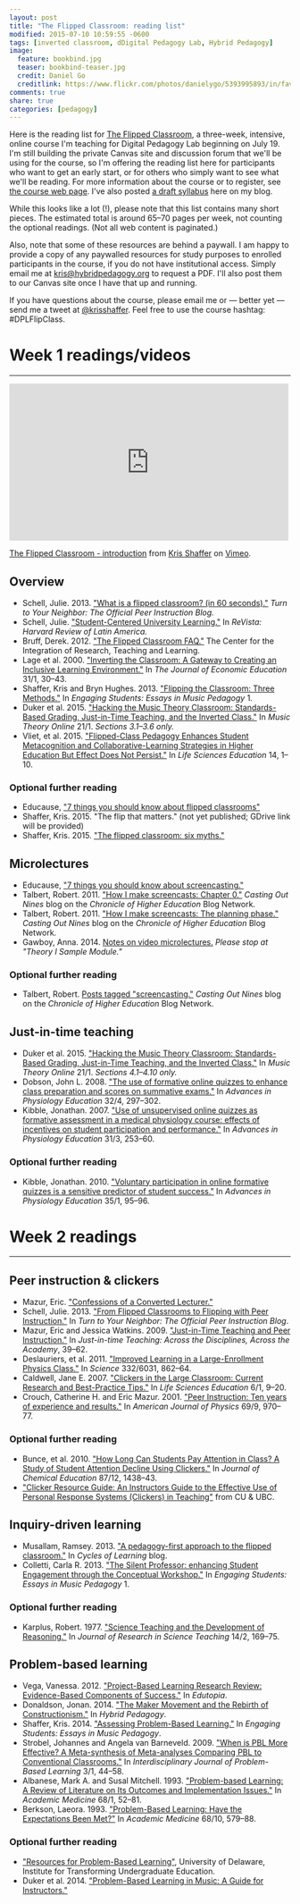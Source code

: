 ```yaml
---
layout: post
title: "The Flipped Classroom: reading list"
modified: 2015-07-10 10:59:55 -0600
tags: [inverted classroom, dDigital Pedagogy Lab, Hybrid Pedagogy]
image:
  feature: bookbind.jpg
  teaser: bookbind-teaser.jpg
  credit: Daniel Go
  creditlink: https://www.flickr.com/photos/danielygo/5393995893/in/faves-131104016@N08/
comments: true
share: true
categories: [pedagogy]
---
```


Here is the reading list for [The Flipped Classroom](http://www.digitalpedagogylab.com/blog/course/the-flipped-classroom/), a three-week, intensive, online course I'm teaching for Digital Pedagogy Lab beginning on July 19. I'm still building the private Canvas site and discussion forum that we'll be using for the course, so I'm offering the reading list here for participants who want to get an early start, or for others who simply want to see what we'll be reading. For more information about the course or to register, see [the course web page](http://www.digitalpedagogylab.com/blog/course/the-flipped-classroom/). I've also posted [a draft syllabus](http://kris.shaffermusic.com/2015/06/syllabus-for-the-flipped-classroom-at-hybrid-pedagogy-courses/) here on my blog.

While this looks like a lot (!), please note that this list contains many short pieces. The estimated total is around 65–70 pages per week, not counting the optional readings. (Not all web content is paginated.)

Also, note that some of these resources are behind a paywall. I am happy to provide a copy of any paywalled resources for study purposes to enrolled participants in the course, if you do not have institutional access. Simply email me at [kris@hybridpedagogy.org](mailto:kris@hybridpedagogy.org) to request a PDF. I'll also post them to our Canvas site once I have that up and running.

If you have questions about the course, please email me or — better yet — send me a tweet at [@krisshaffer](http://twitter.com/krisshaffer). Feel free to use the course hashtag: #DPLFlipClass.

# Week 1 readings/videos
<hr/>

<iframe src="https://player.vimeo.com/video/133381238" width="500" height="281" frameborder="0" webkitallowfullscreen mozallowfullscreen allowfullscreen></iframe> <p><a href="https://vimeo.com/133381238">The Flipped Classroom - introduction</a> from <a href="https://vimeo.com/user11692346">Kris Shaffer</a> on <a href="https://vimeo.com">Vimeo</a>.</p>

## Overview

- Schell, Julie. 2013. ["What is a flipped classroom? (in 60 seconds)."](http://blog.peerinstruction.net/2013/04/22/what-is-a-flipped-classroom-in-60-seconds/) *Turn to Your Neighbor: The Official Peer Instruction Blog.*  
- Schell, Julie. ["Student-Centered University Learning."](http://revista.drclas.harvard.edu/book/student-centered-university-learning) In *ReVista: Harvard Review of Latin America.*  
- Bruff, Derek. 2012. ["The Flipped Classroom FAQ."](http://www.cirtl.net/node/7788) The Center for the Integration of Research, Teaching and Learning.  
- Lage et al. 2000. ["Inverting the Classroom: A Gateway to Creating an Inclusive Learning Environment."](http://www.jstor.org/stable/1183338) In *The Journal of Economic Education* 31/1, 30–43.  
- Shaffer, Kris and Bryn Hughes. 2013. ["Flipping the Classroom: Three Methods."](http://flipcamp.org/engagingstudents/shafferintro.html) In *Engaging Students: Essays in Music Pedagogy* 1.  
- Duker et al. 2015. ["Hacking the Music Theory Classroom: Standards-Based Grading, Just-in-Time Teaching, and the Inverted Class."](http://www.mtosmt.org/issues/mto.15.21.1/mto.15.21.1.duker_gawboy_hughes_shaffer.html) In *Music Theory Online* 21/1. *Sections 3.1–3.6 only.*  
- Vliet, et al. 2015. ["Flipped-Class Pedagogy Enhances Student Metacognition and Collaborative-Learning Strategies in Higher Education But Effect Does Not Persist."](http://www.lifescied.org/content/14/3/ar26.full) In *Life Sciences Education* 14, 1–10.

### Optional further reading

- Educause, ["7 things you should know about flipped classrooms"](https://net.educause.edu/ir/library/pdf/eli7081.pdf)  
- Shaffer, Kris. 2015. "The flip that matters." (not yet published; GDrive link will be provided)  
- Shaffer, Kris. 2015. ["The flipped classroom: six myths."](http://kris.shaffermusic.com/2015/07/the-flipped-classroom-six-myths/)  

## Microlectures

- Educause, ["7 things you should know about screencasting."](https://net.educause.edu/ir/library/pdf/ELI7012.pdf)  
- Talbert, Robert. 2011. ["How I make screencasts: Chapter 0."](http://chronicle.com/blognetwork/castingoutnines/2011/02/28/how-i-make-screencasts-chapter-0/) *Casting Out Nines* blog on the *Chronicle of Higher Education* Blog Network.  
- Talbert, Robert. 2011. ["How I make screencasts: The planning phase."](http://chronicle.com/blognetwork/castingoutnines/2011/03/02/how-i-make-screencasts-the-planning-phase/) *Casting Out Nines* blog on the *Chronicle of Higher Education* Blog Network.  
- Gawboy, Anna. 2014. [Notes on video microlectures.](http://hackingmusictheory.github.io/gawboy.html) *Please stop at "Theory I Sample Module."*  

### Optional further reading

- Talbert, Robert. [Posts tagged "screencasting."](http://chronicle.com/blognetwork/castingoutnines/category/technology/screencasts/) *Casting Out Nines* blog on the *Chronicle of Higher Education* Blog Network.  


## Just-in-time teaching

- Duker et al. 2015. ["Hacking the Music Theory Classroom: Standards-Based Grading, Just-in-Time Teaching, and the Inverted Class."](http://www.mtosmt.org/issues/mto.15.21.1/mto.15.21.1.duker_gawboy_hughes_shaffer.html) In *Music Theory Online* 21/1. *Sections 4.1–4.10 only.*  
- Dobson, John L. 2008. ["The use of formative online quizzes to enhance class preparation and scores on summative exams."](http://advan.physiology.org/content/32/4/297) In *Advances in Physiology Education* 32/4, 297–302.  
- Kibble, Jonathan. 2007. ["Use of unsupervised online quizzes as formative assessment in a medical physiology course: effects of incentives on student participation and performance."](http://advan.physiology.org/content/31/3/253) In *Advances in Physiology Education* 31/3, 253–60.  

### Optional further reading

- Kibble, Jonathan. 2010. ["Voluntary participation in online formative quizzes is a sensitive predictor of student success."](http://advan.physiology.org/content/35/1/95) In *Advances in Physiology Education* 35/1, 95–96.  



# Week 2 readings
<hr/>

## Peer instruction & clickers

- Mazur, Eric. ["Confessions of a Converted Lecturer."](https://www.youtube.com/watch?v=WwslBPj8GgI)  
- Schell, Julie. 2013. ["From Flipped Classrooms to Flipping with Peer Instruction."](http://blog.peerinstruction.net/2013/11/04/from-flipped-classrooms-to-flipping-with-peer-instruction/) In *Turn to Your Neighbor: The Official Peer Instruction Blog*.  
- Mazur, Eric and Jessica Watkins. 2009. ["Just-in-Time Teaching and Peer Instruction."](http://mazur.harvard.edu/publications.php?function=display&rowid=634) In *Just-in-time Teaching: Across the Disciplines, Across the Academy*, 39–62.  
- Deslauriers, et al. 2011. ["Improved Learning in a Large-Enrollment Physics Class."](http://www.sciencemag.org/content/332/6031/862.abstract) In *Science* 332/6031, 862–64.  
- Caldwell, Jane E. 2007. ["Clickers in the Large Classroom: Current Research and Best-Practice Tips."](http://www.lifescied.org/content/6/1/9.full) In *Life Sciences Education* 6/1, 9–20.  
- Crouch, Catherine H. and Eric Mazur. 2001. ["Peer Instruction: Ten years of experience and results."](http://web.mit.edu/jbelcher/www/TEALref/Crouch_Mazur.pdf) In *American Journal of Physics* 69/9, 970–77.  


### Optional further reading

- Bunce, et al. 2010. ["How Long Can Students Pay Attention in Class? A
Study of Student Attention Decline Using Clickers."](http://pubs.acs.org/doi/abs/10.1021/ed100409p) In *Journal of Chemical Education* 87/12, 1438–43.  
- ["Clicker Resource Guide: An Instructors Guide to the Effective Use of Personal Response Systems (Clickers) in Teaching"](http://www.colorado.edu/sei/documents/clickeruse_guide0108.pdf) from CU & UBC.  


## Inquiry-driven learning

- Musallam, Ramsey. 2013. ["A pedagogy-first approach to the flipped classroom."](http://www.cyclesoflearning.com/learning--instruction/a-pedagogy-first-approach-to-the-flipped-classroom) In *Cycles of Learning* blog.  
- Colletti, Carla R. 2013. ["The Silent Professor: enhancing Student Engagement through the Conceptual Workshop."](http://flipcamp.org/engagingstudents/colletti.html) In *Engaging Students: Essays in Music Pedagogy* 1.  

### Optional further reading

- Karplus, Robert. 1977. ["Science Teaching and the Development of Reasoning."](http://onlinelibrary.wiley.com/doi/10.1002/tea.3660140212/abstract) In *Journal of Research in Science Teaching* 14/2, 169–75.

## Problem-based learning

- Vega, Vanessa. 2012. ["Project-Based Learning Research Review: Evidence-Based Components of Success."](http://www.edutopia.org/pbl-research-evidence-based-components) In *Edutopia*.  
- Donaldson, Jonan. 2014. ["The Maker Movement and the Rebirth of Constructionism."](http://www.hybridpedagogy.com/journal/constructionism-reborn/) In *Hybrid Pedagogy*.  
- Shaffer, Kris. 2014. ["Assessing Problem-Based Learning."](http://flipcamp.org/engagingstudents2/essays/shaffer.html) In *Engaging Students: Essays in Music Pedagogy*.  
- Strobel, Johannes and Angela van Barneveld. 2009. ["When is PBL More Effective? A Meta-synthesis of Meta-analyses Comparing PBL to Conventional Classrooms."](http://docs.lib.purdue.edu/ijpbl/vol3/iss1/4/) In *Interdisciplinary Journal of Problem-Based Learning* 3/1, 44–58.  
- Albanese, Mark A. and Susal Mitchell. 1993. ["Problem-based Learning: A Review of Literature on Its Outcomes and Implementation Issues."](http://journals.lww.com/academicmedicine/Abstract/1993/01000/Problem_based_Learning__A_Review_of_Literature_on.20.aspx) In *Academic Medicine* 68/1, 52–81.  
- Berkson, Laeora. 1993. ["Problem-Based Learning: Have the Expectations Been Met?"](http://journals.lww.com/academicmedicine/Abstract/1993/10000/Problem_based_learning__have_the_expectations_been.53.aspx) In *Academic Medicine* 68/10, 579–88.

### Optional further reading

- ["Resources for Problem-Based Learning"](http://www.udel.edu/inst/resources/index.html), University of Delaware, Institute for Transforming Undergraduate Education.  
- Duker et al. 2014. ["Problem-Based Learning in Music: A Guide for Instructors."](http://flipcamp.org/engagingstudents2/essays/dukerShafferStevens.html)  
